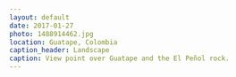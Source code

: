 ```yaml
---
layout: default
date: 2017-01-27
photo: 1488914462.jpg
location: Guatape, Colombia
caption_header: Landscape
caption: View point over Guatape and the El Peñol rock.
---
```


